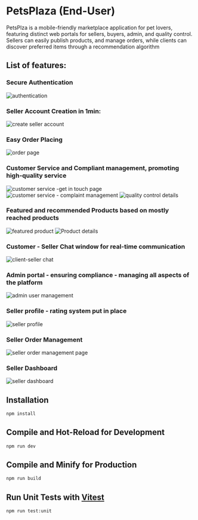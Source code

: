 # PetsPlaza (End-User)

PetsPlza is  a mobile-friendly marketplace application for pet lovers, featuring distinct web portals
for sellers, buyers, admin, and quality control. Sellers can easily publish products, and manage orders, while clients
can discover preferred items through a recommendation algorithm

## List of features:


### Secure Authentication
![authentication](https://drive.google.com/file/d/1MscJ2wQ4uJvmeTMOJlZDhHdV9ASCxR51/view?usp=sharing)

### Seller Account Creation in 1min:
![create seller account](https://drive.google.com/file/d/1vxRhxMeqBqzytZ7xYPjkXtCqlfnJLFyC/view?usp=sharing)

### Easy Order Placing 
![order page](https://drive.google.com/file/d/1XSwH_AnLr8MMqvDZuReB_TLtzAJ19xx7/view?usp=sharing)

### Customer Service and Compliant management, promoting high-quality service
![customer service -get in touch page](https://drive.google.com/file/d/1aoQ_PBnH5kzR5CiG_IaPzv5L36WU7Q4F/view?usp=sharing)
![customer service - complaint management](https://drive.google.com/file/d/1QXgB_4cpN5TM56YTySlIDMvt8PnpAcJv/view?usp=sharing)
![quality control details](https://drive.google.com/file/d/1D7swpblnpRxhQCQcxuECz-Ja_s1211R5/view?usp=sharing)

### Featured and recommended Products based on mostly reached products
![featured product](https://drive.google.com/file/d/11IpUVmQ_xJNhquFlLaqHjSKr-ryNUrnd/view?usp=sharing)
![Product details](https://drive.google.com/file/d/1YOz3poD9X50HiwP3MNBJpe-UsCFt6QuX/view?usp=sharing)

### Customer - Seller Chat window for real-time communication
![client-seller chat](https://drive.google.com/file/d/1cirVDAqFd27ZJ0vqbSdDSp8MWVcKkQur/view?usp=sharing)

### Admin portal - ensuring compliance - managing all aspects of the platform
![admin user management](https://drive.google.com/file/d/1JPiDMR6MUXn4VA1pqkwWZ8wgcTvqdLiX/view?usp=sharing)

### Seller profile - rating system put in place
![seller profile](https://drive.google.com/file/d/1bihlLuHQkLS7rQLIeafutxfm86HGfYTu/view?usp=sharing)

### Seller Order Management
![seller order management page](https://drive.google.com/file/d/1xLd3XRYG7WbNWJYKnR2itvOxArFl90bA/view?usp=sharing)

### Seller Dashboard
![seller dashboard](https://drive.google.com/file/d/1EwWBq8ANkf3Py4zq1dkA9BRDgazlCUud/view?usp=sharing)


## Installation 

```sh
npm install
```

## Compile and Hot-Reload for Development

```sh
npm run dev
```

## Compile and Minify for Production

```sh
npm run build
```

## Run Unit Tests with [Vitest](https://vitest.dev/)

```sh
npm run test:unit
```
